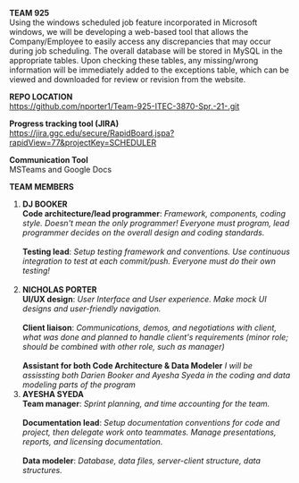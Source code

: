 **TEAM 925**</br>
  Using the windows scheduled job feature incorporated in Microsoft windows, we will be developing a web-based tool that allows the Company/Employee to easily access any discrepancies that may occur during job scheduling. The overall database will be stored in MySQL in the appropriate tables. Upon checking these tables, any missing/wrong information will be immediately added to the exceptions table, which can be viewed and downloaded for review or revision from the website.  

**REPO LOCATION**</br>
https://github.com/nporter1/Team-925-ITEC-3870-Spr.-21-.git

**Progress tracking tool (JIRA)**</br>
https://jira.ggc.edu/secure/RapidBoard.jspa?rapidView=77&projectKey=SCHEDULER

**Communication Tool**</br>
MSTeams and Google Docs

**TEAM MEMBERS**</br>
1. **DJ BOOKER**</br> 
**Code architecture/lead programmer**: 
*Framework, components, coding style. Doesn't mean the only programmer! Everyone must program, lead programmer decides on the overall design and coding standards.*</br></br>
**Testing lead**: 
*Setup testing framework and conventions. Use continuous integration to test at each commit/push. Everyone must do their own testing!*</br></br>
2. **NICHOLAS PORTER** </br>
**UI/UX design**:
*User Interface and User experience. Make mock UI designs and user-friendly navigation.*</br></br>
**Client liaison**: 
*Communications, demos, and negotiations with client, what was done and planned to handle client's requirements (minor role; should be combined with other role, such as manager)*</br></br>
**Assistant for both Code Architecture & Data Modeler**
*I will be assissting both Darien Booker and Ayesha Syeda in the coding and data modeling parts of the program*
3. **AYESHA SYEDA** </br>
**Team manager**: 
*Sprint planning, and time accounting for the team.*</br></br>
**Documentation lead**:
*Setup documentation conventions for code and project, then delegate work onto teammates. Manage presentations, reports, and licensing documentation.*</br></br>
**Data modeler**: 
*Database, data files, server-client structure, data structures.*
